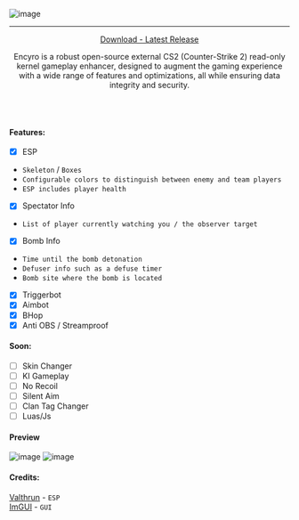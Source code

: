 ![image](https://i.postimg.cc/y6p4XFrB/banner.png)

---
<p align = "center">
  <a href = "https://github.com/JunkieOpfer/EncyroHop/releases/">Download - Latest Release</a>
</p>

<p align="center">
Encyro is a robust open-source external CS2 (Counter-Strike 2) read-only kernel gameplay enhancer, designed to augment the gaming experience with a wide range of features and optimizations, all while ensuring data integrity and security.
</p>


<br><br>

#### Features:
- [x] ESP
- `Skeleton` / `Boxes`
- `Configurable colors to distinguish between enemy and team players`
- `ESP includes player health`
- [x] Spectator Info
- `List of player currently watching you / the observer target`
- [x] Bomb Info
- `Time until the bomb detonation`
- `Defuser info such as a defuse timer`
- `Bomb site where the bomb is located`
- [x] Triggerbot
- [x] Aimbot
- [x] BHop
- [x] Anti OBS / Streamproof

#### Soon:
- [ ] Skin Changer
- [ ] KI Gameplay
- [ ] No Recoil
- [ ] Silent Aim
- [ ] Clan Tag Changer
- [ ] Luas/Js

#### Preview
![image](https://i.postimg.cc/bwyqmz9f/showcase-01.png)
![image](https://i.postimg.cc/bwyqmz9f/showcase-02.png)

#### Credits:
[Valthrun](https://github.com/Valthrun/Valthrun) - `ESP`
<br>
[ImGUI](https://github.com/ocornut/imgui) - `GUI`
